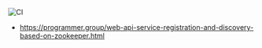 ![CI](../../workflows/CI/badge.svg)


* https://programmer.group/web-api-service-registration-and-discovery-based-on-zookeeper.html
